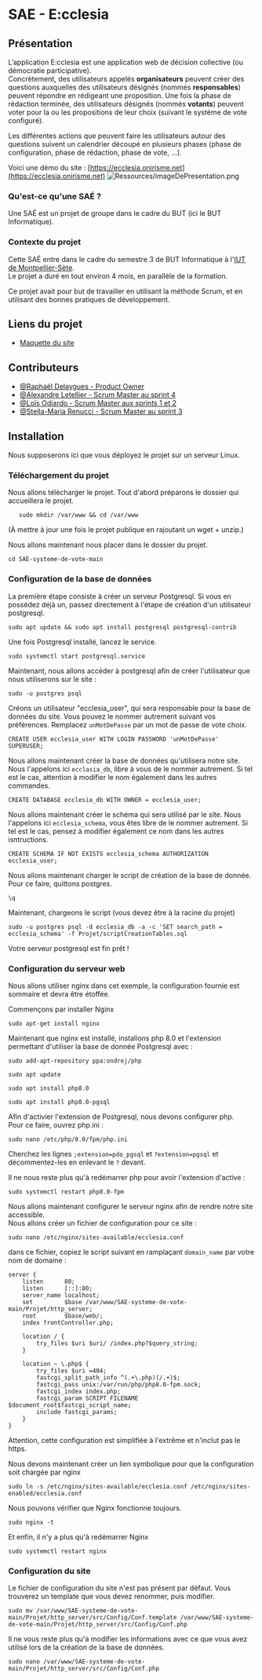 # SAE - E:cclesia
## Présentation
L’application E:cclesia est une application web de décision collective (ou démocratie participative).<br/>
Concrètement, des utilisateurs appelés **organisateurs** peuvent créer des questions auxquelles des utilisateurs désignés 
(nommés **responsables**) peuvent répondre en rédigeant une proposition. Une fois la phase de rédaction terminée, des 
utilisateurs désignés (nommés **votants**) peuvent voter pour la ou les propositions de leur choix (suivant le système 
de vote configuré).

Les différentes actions que peuvent faire les utilisateurs autour des questions suivent un calendrier découpé 
en plusieurs phases (phase de configuration, phase de rédaction, phase de vote, ...).

Voici une démo du site : [https://ecclesia.onirisme.net](https://ecclesia.onirisme.net)
![Ressources/imageDePresentation.png](Ressources/imageDePresentation.png)
### Qu'est-ce qu'une SAÉ ?
Une SAÉ est un projet de groupe dans le cadre du BUT (ici le BUT Informatique).

### Contexte du projet
Cette SAÉ entre dans le cadre du semestre 3 de BUT Informatique à l'[IUT de Montpellier-Sète](https://iut-montpellier-sete.edu.umontpellier.fr).<br/>
Le projet a duré en tout environ 4 mois, en parallèle de la formation. 

Ce projet avait pour but de travailler en utilisant la méthode Scrum, et en utilisant des bonnes pratiques de développement.

## Liens du projet
- [Maquette du site](https://www.figma.com/file/WP93v0pfBbt4o4ehlWiKqG/Maquette?node-id=0%3A1&t=FspctRWOaxGX5iTx-1)

## Contributeurs
- [@Raphaël Delaygues - Product Owner](https://github.com/Rafiki13)
- [@Alexandre Letellier - Scrum Master au sprint 4](https://www.github.com/LadyRin)
- [@Loïs Odiardo - Scrum Master aux sprints 1 et 2](https://www.github.com/Lois-Odiardo)
- [@Stella-Maria Renucci - Scrum Master au sprint 3](https://www.github.com/Stellatsuu)

## Installation
Nous supposerons ici que vous déployez le projet sur un serveur Linux.

### Téléchargement du projet
Nous allons télécharger le projet. Tout d'abord préparons le dossier qui accueillera le projet.
```shell
   sudo mkdir /var/www && cd /var/www
```

(À mettre à jour une fois le projet publique en rajoutant un wget + unzip.)

Nous allons maintenant nous placer dans le dossier du projet.
```shell
cd SAE-systeme-de-vote-main
```

### Configuration de la base de données
La première étape consiste à créer un serveur Postgresql. Si vous en possédez déjà un, passez directement à l'étape de 
création d'un utilisateur postgresql.<br/>

```shell
sudo apt update && sudo apt install postgresql postgresql-contrib
```

Une fois Postgresql installé, lancez le service.
```shell
sudo systemctl start postgresql.service
```

Maintenant, nous allons accéder à postgresql afin de créer l'utilisateur que nous utiliserons sur le site :
```shell
sudo -u postgres psql
```

Créons un utilisateur "ecclesia_user", qui sera responsable pour la base de données du site. Vous pouvez le nommer autrement 
suivant vos préférences. Remplacez `unMotDePasse` par un mot de passe de vote choix.
```postgresql
CREATE USER ecclesia_user WITH LOGIN PASSWORD 'unMotDePasse' SUPERUSER;
```

Nous allons maintenant créer la base de données qu'utilisera notre site. Nous l'appelons ici `ecclasia_db`, libre à vous de 
le nommer autrement. Si tel est le cas, attention à modifier le nom également dans les autres commandes.
```postgresql
CREATE DATABASE ecclesia_db WITH OWNER = ecclesia_user;
```

Nous allons maintenant créer le schéma qui sera utilisé par le site. Nous l'appelons ici `ecclesia_schema`, vous êtes libre 
de le nommer autrement. Si tel est le cas, pensez à modifier également ce nom dans les autres isntructions.
```postgresql
CREATE SCHEMA IF NOT EXISTS ecclesia_schema AUTHORIZATION ecclesia_user;
```

Nous allons maintenant charger le script de création de la base de donnée. Pour ce faire, quittons postgres.
```postgresql
\q
```

Maintenant, chargeons le script (vous devez être à la racine du projet)
```shell
sudo -u postgres psql -d ecclesia_db -a -c 'SET search_path = ecclesia_schema' -f Projet/scriptCreationTables.sql
```

Votre serveur postgresql est fin prêt !

### Configuration du serveur web
Nous allons utiliser nginx dans cet exemple, la configuration fournie est sommaire et devra être étoffée.

Commençons par installer Nginx
```shell
sudo apt-get install nginx
```

Maintenant que nginx est installé, installons php 8.0 et l'extension permettant d'utiliser la base de donnée Postgresql avec :
```shell
sudo add-apt-repository ppa:ondrej/php
```
```shell
sudo apt update
```
```shell
sudo apt install php8.0
```
```shell
sudo apt install php8.0-pgsql
```

Afin d'activier l'extension de Postgresql, nous devons configurer php.<br/>
Pour ce faire, ouvrez php.ini :
```shell
sudo nano /etc/php/8.0/fpm/php.ini
```
Cherchez les lignes `;extension=pdo_pgsql` et `?extension=pgsql` et décommentez-les en enlevant le `?` devant.

Il ne nous reste plus qu'à redémarrer php pour avoir l'extension d'active :
```shell
sudo systemctl restart php8.0-fpm
```

Nous allons maintenant configurer le serveur nginx afin de rendre notre site accessible.<br/>
Nous allons créer un fichier de configuration pour ce site :
```shell
sudo nano /etc/nginx/sites-available/ecclesia.conf
```

dans ce fichier, copiez le script suivant en ramplaçant `domain_name` par votre nom de domaine :
```shell
server {
    listen      80;
    listen      [::]:80;
    server_name localhost;
    set         $base /var/www/SAE-systeme-de-vote-main/Projet/http_server;
    root        $base/web/;
    index frontController.php;
	
    location / {
        try_files $uri $uri/ /index.php?$query_string;
    }

    location ~ \.php$ {
        try_files $uri =404;
        fastcgi_split_path_info ^(.+\.php)(/.+)$;
        fastcgi_pass unix:/var/run/php/php8.0-fpm.sock;
        fastcgi_index index.php;
        fastcgi_param SCRIPT_FILENAME $document_root$fastcgi_script_name;
        include fastcgi_params;
    }
}
```
Attention, cette configuration est simplifiée à l'extrême et n'inclut pas le https. 

Nous devons maintenant créer un lien symbolique pour que la configuration soit chargée par nginx
```shell
sudo ln -s /etc/nginx/sites-available/ecclesia.conf /etc/nginx/sites-enabled/ecclesia.conf
```

Nous pouvons vérifier que Nginx fonctionne toujours.
```shell
sudo nginx -t
```

Et enfin, il n'y a plus qu'à redémarrer Nginx
```shell
sudo systemctl restart nginx
```

### Configuration du site

Le fichier de configuration du site n'est pas présent par défaut. Vous trouverez un template que vous devez renommer, puis modifier.
```shell
sudo mv /var/www/SAE-systeme-de-vote-main/Projet/http_server/src/Config/Conf.template /var/www/SAE-systeme-de-vote-main/Projet/http_server/src/Config/Conf.php
```

Il ne vous reste plus qu'à modifier les informations avec ce que vous avez utilisé lors de la création de la base de données.
```shell
sudo nano /var/www/SAE-systeme-de-vote-main/Projet/http_server/src/Config/Conf.php
```